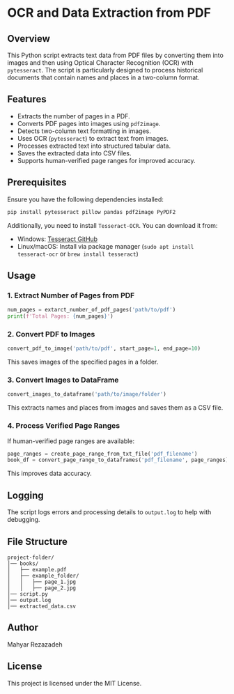 # OCR and Data Extraction from PDF

## Overview

This Python script extracts text data from PDF files by converting them into images and then using Optical Character Recognition (OCR) with `pytesseract`. The script is particularly designed to process historical documents that contain names and places in a two-column format.

## Features

- Extracts the number of pages in a PDF.
- Converts PDF pages into images using `pdf2image`.
- Detects two-column text formatting in images.
- Uses OCR (`pytesseract`) to extract text from images.
- Processes extracted text into structured tabular data.
- Saves the extracted data into CSV files.
- Supports human-verified page ranges for improved accuracy.

## Prerequisites

Ensure you have the following dependencies installed:

```sh
pip install pytesseract pillow pandas pdf2image PyPDF2
```

Additionally, you need to install `Tesseract-OCR`. You can download it from:

- Windows: [Tesseract GitHub](https://github.com/UB-Mannheim/tesseract/wiki)
- Linux/macOS: Install via package manager (`sudo apt install tesseract-ocr` or `brew install tesseract`)

## Usage

### 1. Extract Number of Pages from PDF

```python
num_pages = extarct_number_of_pdf_pages('path/to/pdf')
print(f'Total Pages: {num_pages}')
```

### 2. Convert PDF to Images

```python
convert_pdf_to_image('path/to/pdf', start_page=1, end_page=10)
```

This saves images of the specified pages in a folder.

### 3. Convert Images to DataFrame

```python
convert_images_to_dataframe('path/to/image/folder')
```

This extracts names and places from images and saves them as a CSV file.

### 4. Process Verified Page Ranges

If human-verified page ranges are available:

```python
page_ranges = create_page_range_from_txt_file('pdf_filename')
book_df = convert_page_range_to_dataframes('pdf_filename', page_ranges)
```

This improves data accuracy.

## Logging

The script logs errors and processing details to `output.log` to help with debugging.

## File Structure

```
project-folder/
│── books/
│   ├── example.pdf
│   ├── example_folder/
│   │   ├── page_1.jpg
│   │   ├── page_2.jpg
│── script.py
│── output.log
│── extracted_data.csv
```

## Author

Mahyar Rezazadeh

## License

This project is licensed under the MIT License.
